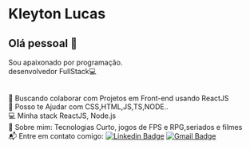 

# Kleyton Lucas

## Olá pessoal 👋
Sou apaixonado por programação.
  <br />desenvolvedor FullStack:computer:

  <br /> :purple_heart: Buscando colaborar com Projetos em Front-end usando ReactJS
  <br /> :space_invader: Posso te Ajudar com CSS,HTML,JS,TS,NODE..
  <br /> :computer: Minha stack ReactJS, Node.js
  <br /> 💬 Sobre mim: Tecnologias Curto, jogos de FPS e RPG,seriados e filmes
  <br /> :mailbox_with_mail: Entre em contato comigo: [![Linkedin Badge](https://img.shields.io/badge/-KleytonLucas-blue?style=flat-square&logo=Linkedin&logoColor=white&link=https://www.linkedin.com/in/kleyton-gon%C3%A7alves-ba396a8a/)](https://www.linkedin.com/in/kleyton-gon%C3%A7alves-ba396a8a/) 
   [![Gmail Badge](https://img.shields.io/badge/-kleytonlucas80@gmail.com-c14438?style=flat-square&logo=Gmail&logoColor=white&link=mailto:kleytonlucas80@gmail.com)](mailto:kleytonlucas80@gmail.com)
  
   

  
  
